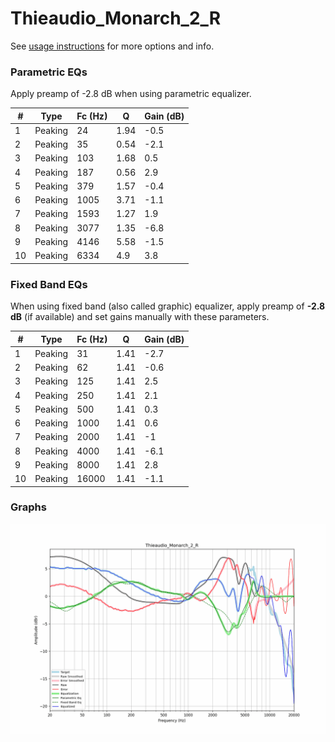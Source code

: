 # Thieaudio_Monarch_2_R
See [usage instructions](https://github.com/jaakkopasanen/AutoEq#usage) for more options and info.

### Parametric EQs
Apply preamp of -2.8 dB when using parametric equalizer.

|   # | Type    |   Fc (Hz) |    Q |   Gain (dB) |
|-----|---------|-----------|------|-------------|
|   1 | Peaking |        24 | 1.94 |        -0.5 |
|   2 | Peaking |        35 | 0.54 |        -2.1 |
|   3 | Peaking |       103 | 1.68 |         0.5 |
|   4 | Peaking |       187 | 0.56 |         2.9 |
|   5 | Peaking |       379 | 1.57 |        -0.4 |
|   6 | Peaking |      1005 | 3.71 |        -1.1 |
|   7 | Peaking |      1593 | 1.27 |         1.9 |
|   8 | Peaking |      3077 | 1.35 |        -6.8 |
|   9 | Peaking |      4146 | 5.58 |        -1.5 |
|  10 | Peaking |      6334 | 4.9  |         3.8 |

### Fixed Band EQs
When using fixed band (also called graphic) equalizer, apply preamp of **-2.8 dB** (if available) and set gains manually with these parameters.

|   # | Type    |   Fc (Hz) |    Q |   Gain (dB) |
|-----|---------|-----------|------|-------------|
|   1 | Peaking |        31 | 1.41 |        -2.7 |
|   2 | Peaking |        62 | 1.41 |        -0.6 |
|   3 | Peaking |       125 | 1.41 |         2.5 |
|   4 | Peaking |       250 | 1.41 |         2.1 |
|   5 | Peaking |       500 | 1.41 |         0.3 |
|   6 | Peaking |      1000 | 1.41 |         0.6 |
|   7 | Peaking |      2000 | 1.41 |        -1   |
|   8 | Peaking |      4000 | 1.41 |        -6.1 |
|   9 | Peaking |      8000 | 1.41 |         2.8 |
|  10 | Peaking |     16000 | 1.41 |        -1.1 |

### Graphs
![](./Thieaudio_Monarch_2_R.png)
